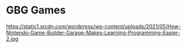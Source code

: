 # GBG Games
https://static1.srcdn.com/wordpress/wp-content/uploads/2021/05/How-Nintendo-Game-Builder-Garage-Makes-Learning-Programming-Easier-2.jpg

